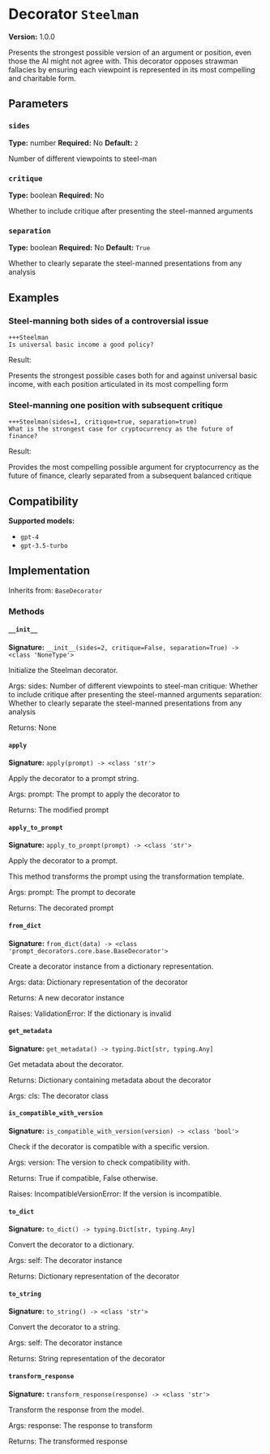 # Decorator `Steelman`

**Version:** 1.0.0

Presents the strongest possible version of an argument or position, even those the AI might not agree with. This decorator opposes strawman fallacies by ensuring each viewpoint is represented in its most compelling and charitable form.

## Parameters

### `sides`

**Type:** number
**Required:** No
**Default:** `2`

Number of different viewpoints to steel-man

### `critique`

**Type:** boolean
**Required:** No

Whether to include critique after presenting the steel-manned arguments

### `separation`

**Type:** boolean
**Required:** No
**Default:** `True`

Whether to clearly separate the steel-manned presentations from any analysis

## Examples

### Steel-manning both sides of a controversial issue

```
+++Steelman
Is universal basic income a good policy?
```

Result:

Presents the strongest possible cases both for and against universal basic income, with each position articulated in its most compelling form

### Steel-manning one position with subsequent critique

```
+++Steelman(sides=1, critique=true, separation=true)
What is the strongest case for cryptocurrency as the future of finance?
```

Result:

Provides the most compelling possible argument for cryptocurrency as the future of finance, clearly separated from a subsequent balanced critique

## Compatibility

**Supported models:**

- `gpt-4`
- `gpt-3.5-turbo`

## Implementation

Inherits from: `BaseDecorator`

### Methods

#### `__init__`

**Signature:** `__init__(sides=2, critique=False, separation=True) -> <class 'NoneType'>`

Initialize the Steelman decorator.

Args:
    sides: Number of different viewpoints to steel-man
    critique: Whether to include critique after presenting the steel-manned arguments
    separation: Whether to clearly separate the steel-manned presentations from any analysis


Returns:
    None

#### `apply`

**Signature:** `apply(prompt) -> <class 'str'>`

Apply the decorator to a prompt string.

Args:
    prompt: The prompt to apply the decorator to


Returns:
    The modified prompt

#### `apply_to_prompt`

**Signature:** `apply_to_prompt(prompt) -> <class 'str'>`

Apply the decorator to a prompt.

This method transforms the prompt using the transformation template.

Args:
    prompt: The prompt to decorate

Returns:
    The decorated prompt

#### `from_dict`

**Signature:** `from_dict(data) -> <class 'prompt_decorators.core.base.BaseDecorator'>`

Create a decorator instance from a dictionary representation.

Args:
    data: Dictionary representation of the decorator

Returns:
    A new decorator instance

Raises:
    ValidationError: If the dictionary is invalid

#### `get_metadata`

**Signature:** `get_metadata() -> typing.Dict[str, typing.Any]`

Get metadata about the decorator.

Returns:
    Dictionary containing metadata about the decorator


Args:
    cls: The decorator class

#### `is_compatible_with_version`

**Signature:** `is_compatible_with_version(version) -> <class 'bool'>`

Check if the decorator is compatible with a specific version.

Args:
    version: The version to check compatibility with.


Returns:
    True if compatible, False otherwise.


Raises:
    IncompatibleVersionError: If the version is incompatible.

#### `to_dict`

**Signature:** `to_dict() -> typing.Dict[str, typing.Any]`

Convert the decorator to a dictionary.

Args:
    self: The decorator instance

Returns:
    Dictionary representation of the decorator

#### `to_string`

**Signature:** `to_string() -> <class 'str'>`

Convert the decorator to a string.

Args:
    self: The decorator instance

Returns:
    String representation of the decorator

#### `transform_response`

**Signature:** `transform_response(response) -> <class 'str'>`

Transform the response from the model.

Args:
    response: The response to transform

Returns:
    The transformed response
